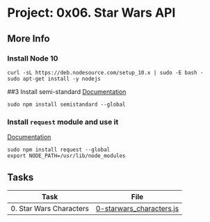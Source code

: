 # Project: 0x06. Star Wars API

## More Info

### Install Node 10

```
curl -sL https://deb.nodesource.com/setup_10.x | sudo -E bash -
sudo apt-get install -y nodejs
```

##3 Install semi-standard
[Documentation](https://github.com/standard/semistandard)

```
sudo npm install semistandard --global
```

### Install `request` module and use it

[Documentation](https://github.com/request/request)

```
sudo npm install request --global
export NODE_PATH=/usr/lib/node_modules
```

## Tasks

| Task                    | File                                                   |
| ----------------------- | ------------------------------------------------------ |
| 0. Star Wars Characters | [0-starwars_characters.js](./0-starwars_characters.js) |
